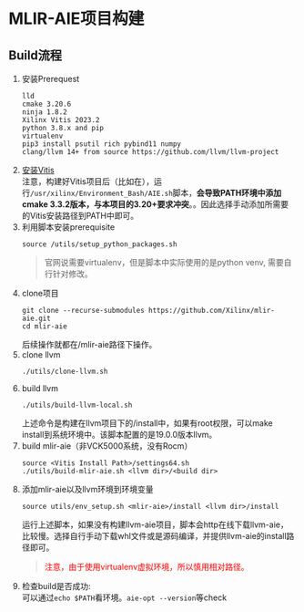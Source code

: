 # MLIR-AIE项目构建  
## Build流程
1. 安装Prerequest
    ```shell
    lld
    cmake 3.20.6
    ninja 1.8.2
    Xilinx Vitis 2023.2
    python 3.8.x and pip
    virtualenv
    pip3 install psutil rich pybind11 numpy
    clang/llvm 14+ from source https://github.com/llvm/llvm-project 
    ```  
2. [安装Vitis](../../../EDA/Vitis/build.md)    
    注意，构建好Vitis项目后（比如在），运行`/usr/xilinx/Environment_Bash/AIE.sh`脚本，**会导致PATH环境中添加cmake 3.3.2版本，与本项目的3.20+要求冲突**。。因此选择手动添加所需要的Vitis安装路径到PATH中即可。
3.  利用脚本安装prerequisite  
    ```shell
    source /utils/setup_python_packages.sh
    ```  
    > 官网说需要virtualenv，但是脚本中实际使用的是python venv, 需要自行针对修改。
4. clone项目   
    ```shell
    git clone --recurse-submodules https://github.com/Xilinx/mlir-aie.git
    cd mlir-aie
    ```     
    后续操作就都在/mlir-aie路径下操作。 
5. clone llvm
    ```shell  
    ./utils/clone-llvm.sh
    ```
6. build llvm  
    ```shell  
    ./utils/build-llvm-local.sh
    ``` 
    上述命令是构建在llvm项目下的/install中，如果有root权限，可以make install到系统环境中。该脚本配置的是19.0.0版本llvm。
7. build mlir-aie（非VCK5000系统，没有Rocm）  
    ```shell    
    source <Vitis Install Path>/settings64.sh
    ./utils/build-mlir-aie.sh <llvm dir>/<build dir>
    ```   
8. 添加mlir-aie以及llvm环境到环境变量  
    ```shell
    source utils/env_setup.sh <mlir-aie>/install <llvm dir>/install
    ```  
    运行上述脚本，如果没有构建llvm-aie项目，脚本会http在线下载llvm-aie，比较慢。选择自行手动下载whl文件或是源码编译，并提供llvm-aie的install路径即可。  
    > <font color = red>注意，由于使用virtualenv虚拟环境，所以慎用相对路径。</font>  
9. 检查build是否成功:  
    可以通过`echo $PATH`看环境。`aie-opt --version`等check

